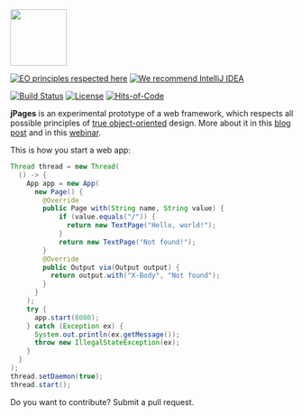 <img src="http://cf.jare.io/?u=http%3A%2F%2Fwww.yegor256.com%2Fimages%2Fbooks%2Felegant-objects%2Fcactus.svg" height="100px" />

[![EO principles respected here](http://www.elegantobjects.org/badge.svg)](http://www.elegantobjects.org)
[![We recommend IntelliJ IDEA](http://www.elegantobjects.org/intellij-idea.svg)](https://www.jetbrains.com/idea/)

[![Build Status](https://travis-ci.org/yegor256/jpages.svg)](https://travis-ci.org/yegor256/jpages)
[![License](https://img.shields.io/badge/license-MIT-green.svg)](https://github.com/yegor256/jpages/blob/master/LICENSE.txt)
[![Hits-of-Code](https://hitsofcode.com/github/yegor256/jpages)](https://hitsofcode.com/view/github/yegor256/jpages)

**jPages** is an experimental prototype of a web framework,
which respects all possible principles of
[true object-oriented](http://www.yegor256.com/2014/11/20/seven-virtues-of-good-object.html)
design. More about it in this
[blog post](https://www.yegor256.com/2019/03/26/jpages.html)
and in this [webinar](https://www.youtube.com/watch?v=bVzEPOZ_mDU).

This is how you start a web app:

```java
Thread thread = new Thread(
  () -> {
    App app = new App(
      new Page() {
        @Override
        public Page with(String name, String value) {
            if (value.equals("/")) {
              return new TextPage("Hello, world!");
            }
            return new TextPage("Not found!");
        }
        @Override
        public Output via(Output output) {
          return output.with("X-Body", "Not found");
        }
      }
    );
    try {
      app.start(8080);
    } catch (Exception ex) {
      System.out.println(ex.getMessage());
      throw new IllegalStateException(ex);
    }
  }
);
thread.setDaemon(true);
thread.start();
```

Do you want to contribute? Submit a pull request.
